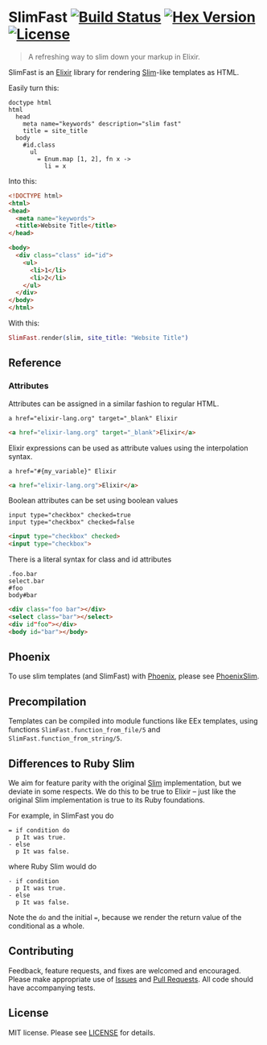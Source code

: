 # SlimFast [![Build Status][travis-img]][travis] [![Hex Version][hex-img]][hex] [![License][license-img]][license]

[travis-img]: https://travis-ci.org/doomspork/slim_fast.png?branch=master
[travis]: https://travis-ci.org/doomspork/slim_fast
[hex-img]: https://img.shields.io/hexpm/v/slim_fast.svg
[hex]: https://hex.pm/packages/slim_fast
[license-img]: http://img.shields.io/badge/license-MIT-brightgreen.svg
[license]: http://opensource.org/licenses/MIT

> A refreshing way to slim down your markup in Elixir.

SlimFast is an [Elixir](http://elixir-lang.com) library for rendering
[Slim](http://slim-lang.com)-like templates as HTML.

Easily turn this:

```slim
doctype html
html
  head
    meta name="keywords" description="slim fast"
    title = site_title
  body
    #id.class
      ul
        = Enum.map [1, 2], fn x ->
          li = x
```

Into this:

```html
<!DOCTYPE html>
<html>
<head>
  <meta name="keywords">
  <title>Website Title</title>
</head>

<body>
  <div class="class" id="id">
    <ul>
      <li>1</li>
      <li>2</li>
    </ul>
  </div>
</body>
</html>
```

With this:

```elixir
SlimFast.render(slim, site_title: "Website Title")
```


## Reference

### Attributes

Attributes can be assigned in a similar fashion to regular HTML.

```slim
a href="elixir-lang.org" target="_blank" Elixir
```
```html
<a href="elixir-lang.org" target="_blank">Elixir</a>
```

Elixir expressions can be used as attribute values using the interpolation
syntax.

```slim
a href="#{my_variable}" Elixir
```
```html
<a href="elixir-lang.org">Elixir</a>
```

Boolean attributes can be set using boolean values

```slim
input type="checkbox" checked=true
input type="checkbox" checked=false
```
```html
<input type="checkbox" checked>
<input type="checkbox">
```

There is a literal syntax for class and id attributes

```slim
.foo.bar
select.bar
#foo
body#bar
```
```html
<div class="foo bar"></div>
<select class="bar"></select>
<div id"foo"></div>
<body id="bar"></body>
```


## Phoenix

To use slim templates (and SlimFast) with [Phoenix][phoenix], please see
[PhoenixSlim][phoenix-slim].

[phoenix]: http://www.phoenixframework.org/
[phoenix-slim]: https://github.com/doomspork/phoenix_slim


## Precompilation

Templates can be compiled into module functions like EEx templates, using
functions `SlimFast.function_from_file/5` and
`SlimFast.function_from_string/5`.


## Differences to Ruby Slim

We aim for feature parity with the original [Slim](http://slim-lang.com)
implementation, but we deviate in some respects. We do this to be true to
Elixir – just like the original Slim implementation is true to its Ruby
foundations.

For example, in SlimFast you do

```slim
= if condition do
  p It was true.
- else
  p It was false.
```

where Ruby Slim would do

```slim
- if condition
  p It was true.
- else
  p It was false.
```

Note the `do` and the initial `=`, because we render the return value of the
conditional as a whole.


## Contributing

Feedback, feature requests, and fixes are welcomed and encouraged.  Please
make appropriate use of [Issues][issues] and [Pull Requests][pulls].  All code
should have accompanying tests.

[issues]: https://github.com/doomspork/slim_fast/issues
[pulls]: https://github.com/doomspork/slim_fast/pulls


## License

MIT license. Please see [LICENSE][license] for details.

[LICENSE]: https://github.com/doomspork/slim_fast/blob/master/LICENSE
